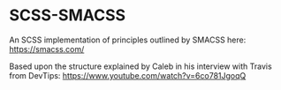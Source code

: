 # SCSS-SMACSS
An SCSS implementation of principles outlined by SMACSS here: https://smacss.com/

Based upon the structure explained by Caleb in his interview with Travis from DevTips: https://www.youtube.com/watch?v=6co781JgoqQ
